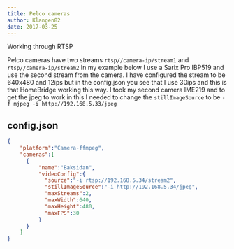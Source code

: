 ```yaml
---
title: Pelco cameras
author: Klangen82
date: 2017-03-25
---
```

Working through RTSP

Pelco cameras have two streams `rtsp//camera-ip/stream1` and `rtsp//camera-ip/stream2` In my example below I use a Sarix Pro IBP519 and use the second stream from the camera. I have configured the stream to be 640x480 and 12ips but in the config.json you see that I use 30ips and this is that HomeBridge working this way. I took my second camera IME219 and to get the jpeg to work in this I needed to change the `stillImageSource` to be `-f mjpeg -i http://192.168.5.33/jpeg`

## config.json

```json
{
    "platform":"Camera-ffmpeg",
    "cameras":[
      {
          "name":"Baksidan",
          "videoConfig":{
            "source":"-i rtsp://192.168.5.34/stream2",
            "stillImageSource":"-i http://192.168.5.34/jpeg",
            "maxStreams":2,
            "maxWidth":640,
            "maxHeight":480,
            "maxFPS":30
          }
      }
    ]
}
```
